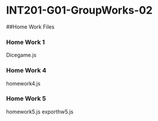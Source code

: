 # INT201-G01-GroupWorks-02
##Home Work Files
### Home Work 1
Dicegame.js
### Home Work 4
homework4.js
### Home Work 5
homework5.js
exporthw5.js
